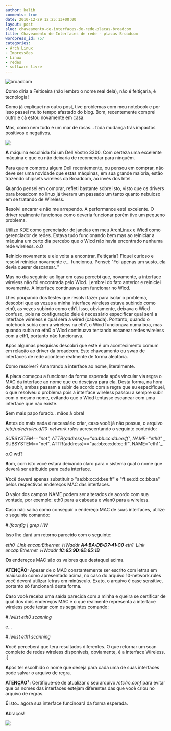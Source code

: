```yaml
---
author: kalib
comments: true
date: 2010-12-29 12:25:13+00:00
layout: post
slug: chaveamento-de-interfaces-de-rede-placas-broadcom
title: Chaveamento de Interfaces de rede - placas Broadcom
wordpress_id: 757
categories:
- Arch Linux
- Impressões
- Linux
- redes
- software livre
---
```


![broadcom](http://cdn.venturebeat.com/wp-content/uploads/2010/10/broadcom-chip.jpg)


**C**omo diria a Feiticeira (não lembro o nome real dela), não é feitiçaria, é tecnologia!

**C**omo já expliquei no outro post, tive problemas com meu notebook e por isso passei muito tempo afastado do blog. Bom, recentemente comprei outro e cá estou novamente em casa.

**M**as, como nem tudo é um mar de rosas... toda mudança trás impactos positivos e negativos.


![](http://blog.grupojbr.com.br/up/g/gr/blog.grupojbr.com.br/img/20101114090300_634036567553112000vostro3300.jpg)


**A** máquina escolhida foi um Dell Vostro 3300. Com certeza uma excelente máquina e que eu não deixaria de recomendar para ninguém.

**P**ara quem comprou algum Dell recentemente, ou pensou em comprar, não deve ser uma novidade que estas máquinas, em sua grande maioria, estão trazendo chipsets wireless da Broadcom, ao invés dos Intel.

**Q**uando pensei em comprar, refleti bastante sobre isto, visto que os drivers para broadcom no linux já tiveram um passado um tanto quanto nebuloso em se tratando de Wireless.

**R**esolvi encarar e não me arrependo. A performance está excelente. O driver realmente funcionou como deveria funcionar porém tive um pequeno problema.

**U**tilizo [KDE](http://www.kde.org) como gerenciador de janelas em meu [ArchLinux](http://www.archlinux.org) e [Wicd](http://wicd.sourceforge.net/) como gerenciador de redes. Estava tudo funcionando bem mas ao reiniciar a máquina um certo dia percebo que o Wicd não havia encontrado nenhuma rede wireless. o.O

**R**einicio novamente e ele volta a encontrar. Feitiçaria? Fiquei curioso e resolvi reiniciar novamente e... funcionou. Pensei: "Foi apenas um susto..ela devia querer descansar.."

**M**as no dia seguinte ao ligar em casa percebi que, novamente, a interface wireless não foi encontrada pelo Wicd. Lembrei do fato anterior e reiniciei novamente. A interface continuava sem funcionar no Wicd.

**L**hes poupando dos testes que resolvi fazer para isolar o problema, descobri que as vezes a minha interface wireless estava subindo como eth0, as vezes subindo como eth1. Isso, obviamente, deixava o Wicd confuso, pois na configuração dele é necessário especificar qual será a interface wireless e qual será a wired (cabeada). Portanto, quando o notebook subia com a wireless na eth1, o Wicd funcionava numa boa, mas quando subia na eth0 o Wicd continuava tentando escanear redes wireless com a eth1, portanto não funcionava.

**A**pós algumas pesquisas descobri que este é um acontecimento comum em relação ao driver da broadcom. Este chaveamento ou swap de interfaces de rede acontece realmente de forma aleatória.

**C**omo resolver? Amarrando a interface ao nome, literalmente.

**A** placa começou a funcionar da forma esperada após vincular via regra o MAC da interface ao nome que eu desejava para ela. Desta forma, na hora de subir, ambas passam a subir de acordo com a regra que eu especifiquei, o que resolveu o problema pois a interface wireless passou a sempre subir com o mesmo nome, evitando que o Wicd tentasse escanear com uma interface que não existe.

**S**em mais papo furado.. mãos à obra!

**A**ntes de mais nada é necessário criar, caso você já não possua, o arquivo _/etc/udev/rules.d/10-network.rules_ acrescentando o seguinte conteúdo:

_SUBSYSTEM=="net", ATTR{address}=="aa:bb:cc:dd:ee:ff", NAME="eth0"_
_ SUBSYSTEM=="net", ATTR{address}=="aa:bb:cc:dd:ee:ff", NAME="eth1"_

o.O wtf?

**B**om, com isto você estará deixando claro para o sistema qual o nome que deverá ser atribuído para cada interface.

**V**ocê deverá apenas substituir o "aa:bb:cc:dd:ee:ff" e "ff:ee:dd:cc:bb:aa" pelos respectivos endereços MAC das interfaces.

**O** valor dos campos NAME podem ser alterados de acordo com sua vontade, por exemplo: eth0 para a cabeada e wlan0 para a wireless.

**C**aso não saiba como conseguir o endereço MAC de suas interfaces, utilize o seguinte comando:

_# ifconfig | grep HW_

**I**sso lhe dará um retorno parecido com o seguinte:

_eth0  Link encap:Ethernet  HWaddr **A4:BA:DB:D7:41:C0**
eth1  Link encap:Ethernet  HWaddr **1C:65:9D:6E:65:1B**_

**O**s endereços MAC são os valores que destaquei acima.

**ATENÇÃO:** Apesar de o MAC constantemente ser escrito com letras em maiúsculo como apresentado acima, no caso do arquivo 10-network.rules você deverá utilizar letras em minúsculo. Exato, o arquivo é case sensitive, portanto só funcionará desta forma.

**C**aso você receba uma saída parecida com a minha e queira se certificar de qual dos dois endereços MAC é o que realmente representa a interface wireless pode testar com os seguintes comando:

_# iwlist eth0 scanning_

e...﻿

_# iwlist eth1 scanning_

**V**ocê perceberá que terá resultados diferentes. O que retornar um scan completo de redes wireless disponíveis, obviamente, é a interface Wireless. ;]

**A**pós ter escolhido o nome que deseja para cada uma de suas interfaces pode salvar o arquivo de regra.

**ATENÇÃO²:** Certifique-se de atualizar o seu arquivo _/etc/rc.conf_ para evitar que os nomes das interfaces estejam diferentes das que você criou no arquivo de regras.

**É** isto.. agora sua interface funcinoará da forma esperada.

**A**braços!


![](http://www.marcelocavalcante.net/portal/imgs/userbar.gif)
